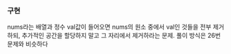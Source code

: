 ### 구현
nums라는 배열과 정수 val값이 들어오면 nums의 원소 중에서 val인 것들을 전부 제거하되, 추가적인 공간을 할당하지 말고 그 자리에서 제거하라는 문제. 풀이 방식은 26번 문제와 비슷하다